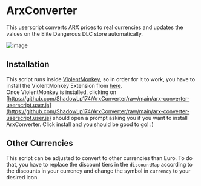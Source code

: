 # ArxConverter

This userscript converts ARX prices to real currencies and updates the values on the Elite Dangerous DLC store automatically.

![image](https://github.com/ShadowLp174/ArxConverter/assets/66885971/60cbdf28-9d07-4ce4-80bc-1b2863794a8f)

## Installation

This script runs inside [ViolentMonkey](https://violentmonkey.github.io/),
so in order for it to work, you have to install the ViolentMonkey Extension from [here](https://violentmonkey.github.io/get-it/).  
Once ViolentMonkey is installed, clicking on [https://github.com/ShadowLp174/ArxConverter/raw/main/arx-converter-userscript.user.js](https://github.com/ShadowLp174/ArxConverter/raw/main/arx-converter-userscript.user.js)
should open a prompt asking you if you want to install ArxConverter. Click install and you should be good to go! :)

## Other Currencies

This script can be adjusted to convert to other currencies than Euro.
To do that, you have to replace the discount tiers in the `discountMap` according to the discounts in your currency and change the symbol in `currency` to your desired icon.
